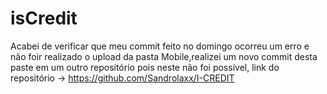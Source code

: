 # isCredit

Acabei de verificar que meu commit feito no domingo ocorreu um erro e não foir realizado o upload da pasta Mobile,realizei um novo commit desta paste em um
outro repositório pois neste não foi possível, link do repositório -> https://github.com/Sandrolaxx/I-CREDIT 
